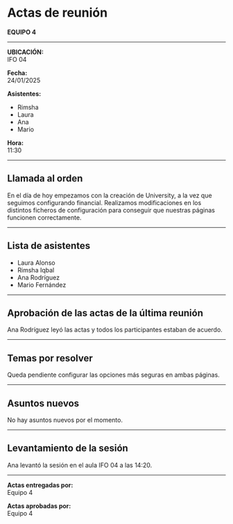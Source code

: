 # Actas de reunión

**EQUIPO 4**

---

**UBICACIÓN:**  
IFO 04

**Fecha:**  
24/01/2025

**Asistentes:**  
- Rimsha  
- Laura  
- Ana  
- Mario  

**Hora:**  
11:30

---

## Llamada al orden

En el día de hoy empezamos con la creación de University, a la vez que seguimos configurando financial. Realizamos modificaciones en los distintos ficheros de configuración para conseguir que nuestras páginas funcionen correctamente.

---

## Lista de asistentes

- Laura Alonso  
- Rimsha Iqbal  
- Ana Rodríguez  
- Mario Fernández

---

## Aprobación de las actas de la última reunión

Ana Rodríguez leyó las actas y todos los participantes estaban de acuerdo.

---

## Temas por resolver

Queda pendiente configurar las opciones más seguras en ambas páginas.

---

## Asuntos nuevos

No hay asuntos nuevos por el momento.

---

## Levantamiento de la sesión

Ana levantó la sesión en el aula IFO 04 a las 14:20.

---

**Actas entregadas por:**  
Equipo 4

**Actas aprobadas por:**  
Equipo 4
